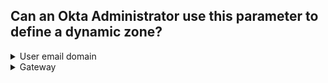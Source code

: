 ## Can an Okta Administrator use this parameter to define a dynamic zone?

<details>
  <summary>User email domain</summary>
<p>
  No
</p>
</details>

<details>
  <summary>Gateway</summary>
<p>
  No
</p>
</details>
